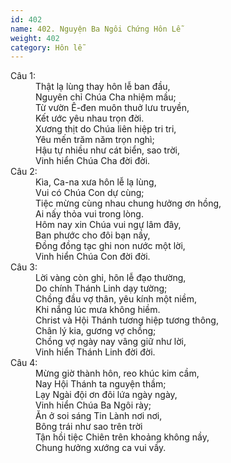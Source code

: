 ```yaml
---
id: 402
name: 402. Nguyện Ba Ngôi Chứng Hôn Lễ
weight: 402
category: Hôn lễ
---
```

<dl><dt>Câu 1:</dt><dd data-verse="1">Thật lạ lùng thay hôn lễ ban đầu, <br/>Nguyên chỉ Chúa Cha nhiệm mầu; <br/>Từ vườn Ê-đen muôn thuở lưu truyền, <br/>Kết ước yêu nhau trọn đời. <br/>Xương thịt do Chúa liên hiệp tri tri, <br/>Yêu mến trăm năm trọn nghì; <br/>Hậu tự nhiều như cát biển, sao trời, <br/>Vinh hiển Chúa Cha đời đời. </dd><dt>Câu 2:</dt><dd data-verse="2">Kìa, Ca-na xưa hôn lễ lạ lùng, <br/>Vui có Chúa Con dự cùng; <br/>Tiệc mừng cùng nhau chung hưởng ơn hồng, <br/>Ai nấy thỏa vui trong lòng. <br/>Hôm nay xin Chúa vui ngự lâm đây, <br/>Ban phước cho đôi bạn nầy, <br/>Đồng đồng tạc ghi non nước một lời, <br/>Vinh hiển Chúa Con đời đời. </dd><dt>Câu 3:</dt><dd data-verse="3">Lời vàng còn ghi, hôn lễ đạo thường, <br/>Do chính Thánh Linh dạy tường; <br/>Chồng đầu vợ thân, yêu kính một niềm, <br/>Khi nắng lúc mưa không hiềm. <br/>Christ và Hội Thánh tương hiệp tương thông, <br/>Chân lý kia, gương vợ chồng; <br/>Chồng vợ ngày nay vâng giữ như lời, <br/>Vinh hiển Thánh Linh đời đời. </dd><dt>Câu 4:</dt><dd data-verse="4">Mừng giờ thành hôn, reo khúc kim cầm, <br/>Nay Hội Thánh ta nguyện thầm; <br/>Lạy Ngài đội ơn đôi lứa ngày ngày, <br/>Vinh hiển Chúa Ba Ngôi rày; <br/>Ăn ở soi sáng Tin Lành nơi nơi, <br/>Bông trái như sao trên trời <br/>Tận hồi tiệc Chiên trên khoảng không nầy, <br/>Chung hưởng xướng ca vui vầy. </dd></dl>
